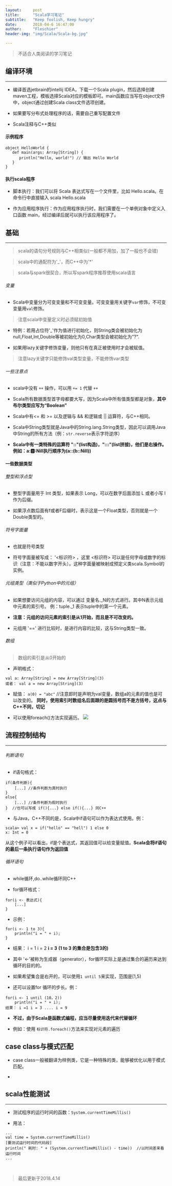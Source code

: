 ```yaml
---
layout:     post
title:      "Scala学习笔记"
subtitle:   "Keep foolish, Keep hungry"
date:       2018-04-6 16:47:00
author:     "Fleschier"
header-img: "img/Scala/Scala-bg.jpg"

---
```


>不适合人类阅读的学习笔记

## 编译环境
---
- 编译首选jetbrain的intellij IDEA，下载一个Scala plugin，然后选择创建maven工程，模板选择Scala对应的模板即可。main函数应当写在object文件中，object通过创建Scala class文件选项创建。

- 如果要写分布式处理程序的话，需要自己重写配置文件

- Scala注释与C++类似

#### 示例程序
```
object HelloWorld {
   def main(args: Array[String]) {
      println("Hello, world!") // 输出 Hello World
   }
}
```

#### 执行scala程序

- 脚本执行：我们可以将 Scala 表达式写在一个文件里，比如 Hello.scala。在命令行中直接输入 scala Hello.scala

- 作为应用程序执行：作为应用程序执行时，我们需要在一个单例对象中定义入口函数 main，经过编译后就可以执行该应用程序了。

## 基础
---

> scala的语句分号规则与C++相类似(一般都不用加，加了一般也不会错)

> scala中的通配符为'_'，而C++中为'*'

> scala与spark很契合，所以写spark程序推荐使用scala语言

###### 变量

- Scala中变量分为可变变量和不可变变量。可变变量用关键字`var`修饰，不可变变量用`val`修饰。
> 注意scala中变量定义时必须赋初始值

- 特例：若用占位符'_'作为值进行初始化，则String类会被初始化为null,Float,Int,Double等被初始化为0,Char类型会被初始化为"?".

- 如果用lazy关键字修饰变量，则他只有在真正被使用时才会被赋值。
> 注意lazy关键字只能修饰val类型变量，不能修饰var类型


###### 一些注意点

- scala中没有 `++` 操作，可以用 `+= 1` 代替 `++`

- Scala所有数据类型首字母都要大写，因为Scala中所有值类型都是对象，**其中布尔类型应写为“Boolean”**

- Scala中有<= 和 >= 以及逻辑与 && 和逻辑或 || 运算符，与C++相同。

- Scala中String类型就是Java中的String.lang.String类型，因此可以调用Java中String的所有方法（例：`str.reverse`表示字符逆序）

- **Scala中有一类特殊的运算符 "::"(list构造)，":::"(list拼接)，他们是右操作。例如：a::b::Nill执行顺序为(a::(b::Nill))**

#### 一些数据类型

###### 整型和浮点型
 - 整型字面量用于 Int 类型，如果表示 Long，可以在数字后面添加 L 或者小写 l 作为后缀。

- 如果浮点数后面有f或者F后缀时，表示这是一个Float类型，否则就是一个Double类型的。

###### 符号字面量

- 也就是符号类型

- 符号字面量被写成： '<标识符> ，这里 <标识符> 可以是任何字母或数字的标识（注意：不能以数字开头）。这种字面量被映射成预定义类scala.Symbol的实例。


###### 元组类型（类似于Python中的元组）

- 如果想要访问元组的内容，可以通过 变量名._N的方式进行。其中N表示元组中元素的索引号。 例：tuple._1 表示tuple中的第一个元素。

- **注意：元组的访问元素的索引是从1开始，而且是不可改变的。**

- 元组用 '==' 进行比较时，是进行内容的比较，这与String类型一致。

###### 数组

> 数组的索引是从0开始的

- 声明格式：
```
val a: Array[String] = new Array[String](3)
或者： val a = new Array[String](3)
```
- 赋值： `a(0) = "abc"`  //注意即时是声明为val变量，数组a的元素的值也是可以改变的。 **同时，使用索引时数组名后面跟的是圆括号而不是方括号，这点与C++不同，切记**

- 可以使用foreach()方法实现遍历。
![](/img/Scala/Scala-test.jpg)

## 流程控制结构
---
###### 判断语句

- if语句格式：
```
if(条件判断){
	[...] //条件判断为真时执行
}
else{
	[...] //条件判断为假时执行
}  //也可以写成 if(){...} else if(){...} 同C++
```

- 与Java，C++不同的是，Scala中if语句可以作为表达式使用。例：
```
scala> val x = if("hello" == "hell") 1 else 0
x: Int = 0
```
从这个例子可以看出，if是个表达式，其返回值可以给变量赋值。**Scala会将if语句的最后一条执行语句作为返回值**

###### 循环语句

- while循环,do..while循环同C++

- for循环格式：
```
for(i <- 表达式){
	[...]
}
```

- 示例：
```
for(i <- 1 to 3){
	println("i = " + i);
}
```
- 结果： i = 1  i = 2  **i = 3** **(1 to 3 的集合是包含3的)**

- 其中 '<-'被称为生成器（generator），for循环实际上是通过集合的遍历来达到循环的目的的。

- 如果希望集合是右开的，可以使用`1 until 5`来实现，范围是[1,5)

- 还可以设置for 循环的步长。例：
```
for(i <- 1 until (10，2)) 
	println("i = " + i);
结果： i =1 i = 3 .... i = 9
```

- **不过，由于Scala是函数式编程，应当尽量使用迭代来代替循环**

- 例如：使用 `标识符.foreach()`方法来实现对元素的遍历

## case class与模式匹配
- case class一般被翻译为样例类，它是一种特殊的类，能够被优化以用于模式匹配。

- 

## scala性能测试
---
- 测试程序的运行时间的函数：`System.currentTimeMillis()`

- 用法：
```
...
val time = System.currentTimeMillis()
[要测试运行时间的代码段]
println(" 耗时: " + (System.currentTimeMillis() - time))  //以时间差来看运行时间
...
```

<br>

>最后更新于2018.4.14
